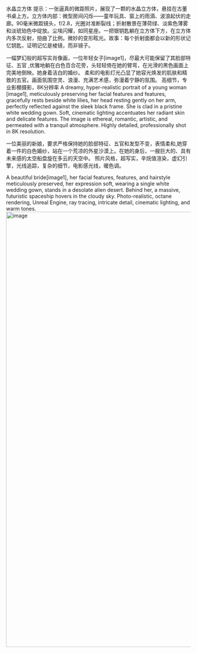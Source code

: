 
水晶立方体
提示：一张逼真的微距照片，展现了一颗的水晶立方体，悬挂在古董书桌上方。立方体内部：微型房间闪烁——童年玩具、窗上的雨滴、波浪起伏的走廊。90毫米微距镜头，f/2.8，光圈对准断裂线；折射散景在薄荷绿、淡紫色薄雾和淡琥珀色中绽放。尘埃闪耀，如同星座。一把银钥匙躺在立方体下方，在立方体内多次反射，扭曲了比例。微妙的变形眩光。故事：每个折射面都会以新的形状记忆钥匙，证明记忆是棱镜，而非镜子。



一幅梦幻般的超写实肖像画，一位年轻女子[image1]，尽最大可能保留了其脸部特征、五官 ,优雅地躺在白色百合花旁，头轻轻倚在她的臂弯，在光滑的黑色画面上完美地倒映。她身着洁白的婚纱。
柔和的电影灯光凸显了她容光焕发的肌肤和精致的五官。画面氛围空灵、浪漫、充满艺术感，弥漫着宁静的氛围。
高细节，专业影棚摄影，8K分辨率
A dreamy, hyper-realistic portrait of a young woman [image1], meticulously preserving her facial features and features, gracefully rests beside white lilies, her head resting gently on her arm, perfectly reflected against the sleek black frame. She is clad in a pristine white wedding gown.
Soft, cinematic lighting accentuates her radiant skin and delicate features. The image is ethereal, romantic, artistic, and permeated with a tranquil atmosphere.
Highly detailed, professionally shot in 8K resolution.


一位美丽的新娘，要求严格保持她的脸部特征、五官和发型不变，表情柔和,她穿着一件的白色婚纱，站在一个荒凉的外星沙漠上。在她的身后，一艘巨大的、具有未来感的太空船盘旋在多云的天空中。
照片风格，超写实，辛烷值渲染，虚幻引擎，光线追踪，复杂的细节，电影感光线，暖色调。

A beautiful bride[image1], her facial features, features, and hairstyle meticulously preserved, her expression soft, 
wearing a single white wedding gown, stands in a desolate alien desert. Behind her, a massive, futuristic spaceship hovers in the cloudy sky. Photo-realistic, 
octane rendering, Unreal Engine, ray tracing, intricate detail, cinematic lighting, and warm tones.
<img width="864" height="1184" alt="image" src="https://github.com/user-attachments/assets/c11ccb60-f066-4a17-b239-aad979bed64c" />
